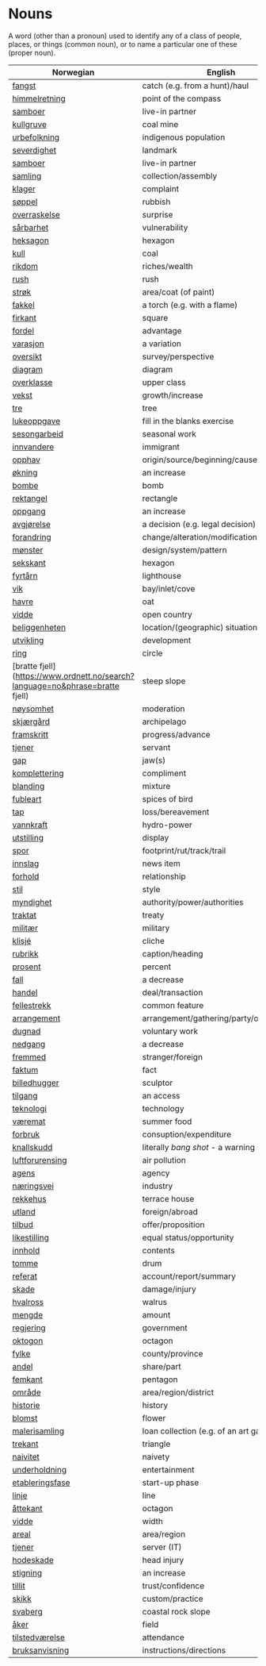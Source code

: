 # Nouns

A word (other than a pronoun) used to identify any of a class of people, places, or things (common noun), or to name a particular one of these (proper noun).

| Norwegian | English | Gender |
| --- | --- | --- |
| [fangst](https://www.ordnett.no/search?language=no&phrase=fangst) | catch (e.g. from a hunt)/haul | m |
| [himmelretning](https://www.ordnett.no/search?language=no&phrase=himmelretning) | point of the compass | m |
| [samboer](https://www.ordnett.no/search?language=no&phrase=samboer) | live-in partner | m |
| [kullgruve](https://www.ordnett.no/search?language=no&phrase=kullgruve) | coal mine | m |
| [urbefolkning](https://www.ordnett.no/search?language=no&phrase=urbefolkning) | indigenous population | m |
| [severdighet](https://www.ordnett.no/search?language=no&phrase=severdighet) | landmark | m |
| [samboer](https://www.ordnett.no/search?language=no&phrase=samboer) | live-in partner | m |
| [samling](https://www.ordnett.no/search?language=no&phrase=samling) | collection/assembly | m |
| [klager](https://www.ordnett.no/search?language=no&phrase=klager) | complaint | m |
| [søppel](https://www.ordnett.no/search?language=no&phrase=søppel) | rubbish | i |
| [overraskelse](https://www.ordnett.no/search?language=no&phrase=overraskelse) | surprise | m |
| [sårbarhet](https://www.ordnett.no/search?language=no&phrase=sårbarhet) | vulnerability | m |
| [heksagon](https://www.ordnett.no/search?language=no&phrase=heksagon) | hexagon | m |
| [kull](https://www.ordnett.no/search?language=no&phrase=kull) | coal | i |
| [rikdom](https://www.ordnett.no/search?language=no&phrase=rikdom) | riches/wealth | m |
| [rush](https://www.ordnett.no/search?language=no&phrase=rush) | rush | i |
| [strøk](https://www.ordnett.no/search?language=no&phrase=strøk) | area/coat (of paint) | i |
| [fakkel](https://www.ordnett.no/search?language=no&phrase=fakkel) | a torch (e.g. with a flame) | m |
| [firkant](https://www.ordnett.no/search?language=no&phrase=firkant) | square | m |
| [fordel](https://www.ordnett.no/search?language=no&phrase=fordel) | advantage | m |
| [varasjon](https://www.ordnett.no/search?language=no&phrase=varasjon) | a variation | m |
| [oversikt](https://www.ordnett.no/search?language=no&phrase=oversikt) | survey/perspective | m |
| [diagram](https://www.ordnett.no/search?language=no&phrase=diagram) | diagram | i |
| [overklasse](https://www.ordnett.no/search?language=no&phrase=overklasse) | upper class | m |
| [vekst](https://www.ordnett.no/search?language=no&phrase=vekst) | growth/increase | m |
| [tre](https://www.ordnett.no/search?language=no&phrase=tre) | tree | i |
| [lukeoppgave](https://www.ordnett.no/search?language=no&phrase=lukeoppgave) | fill in the blanks exercise | m |
| [sesongarbeid](https://www.ordnett.no/search?language=no&phrase=sesongarbeid) | seasonal work | i |
| [innvandere](https://www.ordnett.no/search?language=no&phrase=innvandere) | immigrant | m |
| [opphav](https://www.ordnett.no/search?language=no&phrase=opphav) | origin/source/beginning/cause | i |
| [økning](https://www.ordnett.no/search?language=no&phrase=økning) | an increase | m |
| [bombe](https://www.ordnett.no/search?language=no&phrase=bombe) | bomb | m |
| [rektangel](https://www.ordnett.no/search?language=no&phrase=rektangel) | rectangle | i |
| [oppgang](https://www.ordnett.no/search?language=no&phrase=oppgang) | an increase | m |
| [avgjørelse](https://www.ordnett.no/search?language=no&phrase=avgjørelse) | a decision (e.g. legal decision) | m |
| [forandring](https://www.ordnett.no/search?language=no&phrase=forandring) | change/alteration/modification | m |
| [mønster](https://www.ordnett.no/search?language=no&phrase=mønster) | design/system/pattern | i |
| [sekskant](https://www.ordnett.no/search?language=no&phrase=sekskant) | hexagon | m |
| [fyrtårn](https://www.ordnett.no/search?language=no&phrase=fyrtårn) | lighthouse | i |
| [vik](https://www.ordnett.no/search?language=no&phrase=vik) | bay/inlet/cove | m |
| [havre](https://www.ordnett.no/search?language=no&phrase=havre) | oat | m |
| [vidde](https://www.ordnett.no/search?language=no&phrase=vidde) | open country | m |
| [beliggenheten](https://www.ordnett.no/search?language=no&phrase=beliggenheten) | location/(geographic) situation | m/f |
| [utvikling](https://www.ordnett.no/search?language=no&phrase=utvikling) | development | m |
| [ring](https://www.ordnett.no/search?language=no&phrase=ring) | circle | m |
| [bratte fjell](https://www.ordnett.no/search?language=no&phrase=bratte fjell) | steep slope | m |
| [nøysomhet](https://www.ordnett.no/search?language=no&phrase=nøysomhet) | moderation | m |
| [skjærgård](https://www.ordnett.no/search?language=no&phrase=skjærgård) | archipelago | m |
| [framskritt](https://www.ordnett.no/search?language=no&phrase=framskritt) | progress/advance | i |
| [tjener](https://www.ordnett.no/search?language=no&phrase=tjener) | servant | m |
| [gap](https://www.ordnett.no/search?language=no&phrase=gap) | jaw(s) | m |
| [komplettering](https://www.ordnett.no/search?language=no&phrase=komplettering) | compliment | m |
| [blanding](https://www.ordnett.no/search?language=no&phrase=blanding) | mixture | m |
| [fubleart](https://www.ordnett.no/search?language=no&phrase=fubleart) | spices of bird | m/f |
| [tap](https://www.ordnett.no/search?language=no&phrase=tap) | loss/bereavement | i |
| [vannkraft](https://www.ordnett.no/search?language=no&phrase=vannkraft) | hydro-power | m |
| [utstilling](https://www.ordnett.no/search?language=no&phrase=utstilling) | display | m |
| [spor](https://www.ordnett.no/search?language=no&phrase=spor) | footprint/rut/track/trail | i |
| [innslag](https://www.ordnett.no/search?language=no&phrase=innslag) | news item | i |
| [forhold](https://www.ordnett.no/search?language=no&phrase=forhold) | relationship | i |
| [stil](https://www.ordnett.no/search?language=no&phrase=stil) | style | m |
| [myndighet](https://www.ordnett.no/search?language=no&phrase=myndighet) | authority/power/authorities | m |
| [traktat](https://www.ordnett.no/search?language=no&phrase=traktat) | treaty | m |
| [militær](https://www.ordnett.no/search?language=no&phrase=militær) | military | m |
| [klisjé](https://www.ordnett.no/search?language=no&phrase=klisjé) | cliche | m |
| [rubrikk](https://www.ordnett.no/search?language=no&phrase=rubrikk) | caption/heading | m |
| [prosent](https://www.ordnett.no/search?language=no&phrase=prosent) | percent | m |
| [fall](https://www.ordnett.no/search?language=no&phrase=fall) | a decrease | i |
| [handel](https://www.ordnett.no/search?language=no&phrase=handel) | deal/transaction | m |
| [fellestrekk](https://www.ordnett.no/search?language=no&phrase=fellestrekk) | common feature | i |
| [arrangement](https://www.ordnett.no/search?language=no&phrase=arrangement) | arrangement/gathering/party/organisation | i |
| [dugnad](https://www.ordnett.no/search?language=no&phrase=dugnad) | voluntary work | m |
| [nedgang](https://www.ordnett.no/search?language=no&phrase=nedgang) | a decrease | m |
| [fremmed](https://www.ordnett.no/search?language=no&phrase=fremmed) | stranger/foreign | m |
| [faktum](https://www.ordnett.no/search?language=no&phrase=faktum) | fact | i |
| [billedhugger](https://www.ordnett.no/search?language=no&phrase=billedhugger) | sculptor | m |
| [tilgang](https://www.ordnett.no/search?language=no&phrase=tilgang) | an access | i |
| [teknologi](https://www.ordnett.no/search?language=no&phrase=teknologi) | technology | m |
| [væremat](https://www.ordnett.no/search?language=no&phrase=væremat) | summer food | m |
| [forbruk](https://www.ordnett.no/search?language=no&phrase=forbruk) | consuption/expenditure | i |
| [knallskudd](https://www.ordnett.no/search?language=no&phrase=knallskudd) | literally _bang shot_ - a warning shot gun | i |
| [luftforurensing](https://www.ordnett.no/search?language=no&phrase=luftforurensing) | air pollution | m |
| [agens](https://www.ordnett.no/search?language=no&phrase=agens) | agency | m |
| [næringsvei](https://www.ordnett.no/search?language=no&phrase=næringsvei) | industry | m |
| [rekkehus](https://www.ordnett.no/search?language=no&phrase=rekkehus) | terrace house | i |
| [utland](https://www.ordnett.no/search?language=no&phrase=utland) | foreign/abroad | m |
| [tilbud](https://www.ordnett.no/search?language=no&phrase=tilbud) | offer/proposition | i |
| [likestilling](https://www.ordnett.no/search?language=no&phrase=likestilling) | equal status/opportunity | m |
| [innhold](https://www.ordnett.no/search?language=no&phrase=innhold) | contents | i |
| [tomme](https://www.ordnett.no/search?language=no&phrase=tomme) | drum | m |
| [referat](https://www.ordnett.no/search?language=no&phrase=referat) | account/report/summary | i |
| [skade](https://www.ordnett.no/search?language=no&phrase=skade) | damage/injury | m |
| [hvalross](https://www.ordnett.no/search?language=no&phrase=hvalross) | walrus | m |
| [mengde](https://www.ordnett.no/search?language=no&phrase=mengde) | amount | m |
| [regjering](https://www.ordnett.no/search?language=no&phrase=regjering) | government | m |
| [oktogon](https://www.ordnett.no/search?language=no&phrase=oktogon) | octagon | m |
| [fylke](https://www.ordnett.no/search?language=no&phrase=fylke) | county/province | i |
| [andel](https://www.ordnett.no/search?language=no&phrase=andel) | share/part | m |
| [femkant](https://www.ordnett.no/search?language=no&phrase=femkant) | pentagon | m |
| [område](https://www.ordnett.no/search?language=no&phrase=område) | area/region/district | i |
| [historie](https://www.ordnett.no/search?language=no&phrase=historie) | history | m/f |
| [blomst](https://www.ordnett.no/search?language=no&phrase=blomst) | flower | m |
| [malerisamling](https://www.ordnett.no/search?language=no&phrase=malerisamling) | loan collection (e.g. of an art gallery) | m |
| [trekant](https://www.ordnett.no/search?language=no&phrase=trekant) | triangle | m |
| [naivitet](https://www.ordnett.no/search?language=no&phrase=naivitet) | naivety | m |
| [underholdning](https://www.ordnett.no/search?language=no&phrase=underholdning) | entertainment | m |
| [etableringsfase](https://www.ordnett.no/search?language=no&phrase=etableringsfase) | start-up phase | m |
| [linje](https://www.ordnett.no/search?language=no&phrase=linje) | line | m |
| [åttekant](https://www.ordnett.no/search?language=no&phrase=åttekant) | octagon | m |
| [vidde](https://www.ordnett.no/search?language=no&phrase=vidde) | width | m/f |
| [areal](https://www.ordnett.no/search?language=no&phrase=areal) | area/region | i |
| [tjener](https://www.ordnett.no/search?language=no&phrase=tjener) | server (IT) | m |
| [hodeskade](https://www.ordnett.no/search?language=no&phrase=hodeskade) | head injury | m |
| [stigning](https://www.ordnett.no/search?language=no&phrase=stigning) | an increase | m |
| [tillit](https://www.ordnett.no/search?language=no&phrase=tillit) | trust/confidence | m |
| [skikk](https://www.ordnett.no/search?language=no&phrase=skikk) | custom/practice | m |
| [svaberg](https://www.ordnett.no/search?language=no&phrase=svaberg) | coastal rock slope | i |
| [åker](https://www.ordnett.no/search?language=no&phrase=åker) | field | m |
| [tilstedværelse](https://www.ordnett.no/search?language=no&phrase=tilstedværelse) | attendance | i |
| [bruksanvisning](https://www.ordnett.no/search?language=no&phrase=bruksanvisning) | instructions/directions | m |

